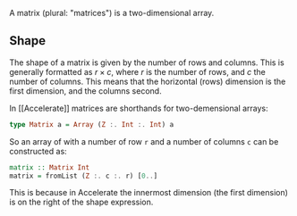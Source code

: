 A matrix (plural: "matrices")  is a two-dimensional array.

## Shape
The shape of a matrix is given by the number of rows and columns.
This is generally formatted as $r\times c$, where $r$ is the number of rows, and $c$ the number of columns.
This means that the horizontal (rows) dimension is the first dimension, and the columns second.

In [[Accelerate]] matrices are shorthands for two-demensional arrays:
```haskell
type Matrix a = Array (Z :. Int :. Int) a
```
So an array of with a number of row `r` and a number of columns `c` can be constructed as:
```haskell
matrix :: Matrix Int
matrix = fromList (Z :. c :. r) [0..]
```
This is because in Accelerate the innermost dimension (the first dimension) is on the right of the shape expression.